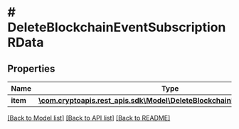 # # DeleteBlockchainEventSubscriptionRData

## Properties

Name | Type | Description | Notes
------------ | ------------- | ------------- | -------------
**item** | [**\com.cryptoapis.rest_apis.sdk\Model\DeleteBlockchainEventSubscriptionRI**](DeleteBlockchainEventSubscriptionRI.md) |  |

[[Back to Model list]](../../README.md#models) [[Back to API list]](../../README.md#endpoints) [[Back to README]](../../README.md)
